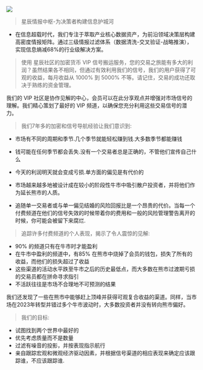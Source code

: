 

![](https://m2492468.695354.xyz/img/2025/04/14/42hjt2.jpg)


> 星辰情报中枢-为决策者构建信息护城河
- 在信息超载时代，我们专注于萃取产业核心数据资产，为前沿领域决策层构建高密度情报矩阵。通过三级情报过滤体系（数据清洗-交叉验证-战略推演），实现信息熵减68%的行业级解决方案。

>使用 星辰社区的加密货币 VIP 信号搬运服务，您的交易之旅能有多大的利润？虽然结果各不相同，但通过有效利用我们的信号，我们的用户获得了可观的收益，每月收益从 1000% 到 5000% 不等。请记住，交易的成功还取决于熟练的资金管理。

我们的 VIP 社区是协作见解的中心，会员可以在此分享观点并增强对市场信号的理解。我们精心策划了最好的 VIP 频道，以确保您充分利用这些交易信号的潜力。

> 我们7年多的加密和信号导航经验让我们意识到:
- 市场有不同的周期和季节.几个季节就能轻松赚到钱.大多数季节都能赚钱


- 钱可能在任何季节都会丢失.没有一个交易者总是正确的，不管他们宣传自己什么

- 今天的利润明天就会变成亏损.单方面的偏见是有代价的

- 市场越来越多地被设计成在较小的阶段性牛市中吸引散户投资者，并将他们作为延长熊市的人质。
- 追随单一交易者或与单一偏见结婚的风险回报比是一个昂贵的代价。当每一个付费频道在他们的信号失效的时候带着你的费用和一般的风险管理警告离开的时候，你可能会被留下来腐烂.
 
> 追踪许多付费频道的个人表现，揭示了令人震惊的见解:
- 90% 的频道只有在牛市时才能盈利
- 在牛市中盈利的频道中，有85% 在熊市中烧掉了会员的钱包，损失了所有的收益，而他们的损失超过了收益
- 这些渠道的活动水平跌至牛市之后的历史最低点，而大多数在熊市过渡期亏损的交易员都在拼命寻求指引
- 不活跃往往是市场不合理地不可预测的结果

 我们还发现了一些在熊市中能够赶上顶峰并获得可观复合收益的渠道。同样，当市场在2023年转型并错过多个牛市波动时，大多数投资者并没有转向熊市偏好。

> 我们的目标:
- 试图找到两个世界中最好的
- 优先考虑质量而不是数量
- 过滤有噪音的投影，并按表现指示航行
- 亲自跟踪宏观和微观经济驱动因素，并根据信号渠道的相应表现来确定应该跟踪谁，不应该跟踪谁.